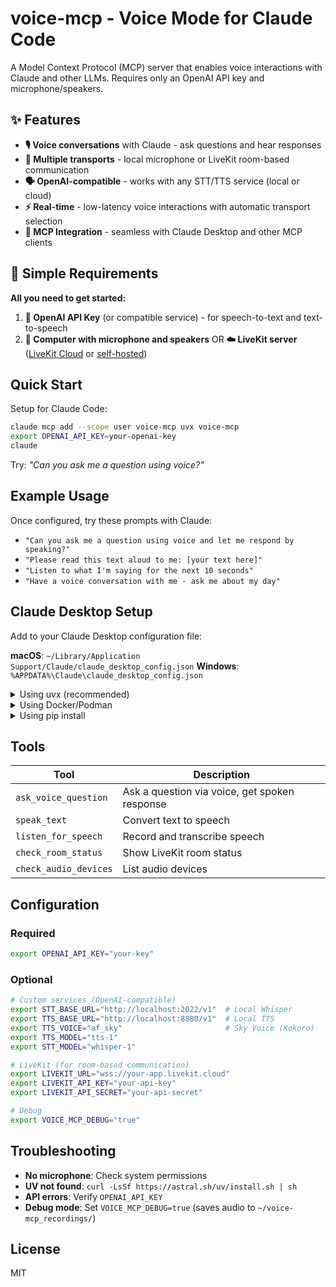 # voice-mcp - Voice Mode for Claude Code

A Model Context Protocol (MCP) server that enables voice interactions with Claude and other LLMs. Requires only an OpenAI API key and microphone/speakers.

## ✨ Features

- **🎙️ Voice conversations** with Claude - ask questions and hear responses
- **🔄 Multiple transports** - local microphone or LiveKit room-based communication  
- **🗣️ OpenAI-compatible** - works with any STT/TTS service (local or cloud)
- **⚡ Real-time** - low-latency voice interactions with automatic transport selection
- **🔧 MCP Integration** - seamless with Claude Desktop and other MCP clients

## 🎯 Simple Requirements

**All you need to get started:**

1. **🔑 OpenAI API Key** (or compatible service) - for speech-to-text and text-to-speech
2. **🎤 Computer with microphone and speakers** OR **☁️ LiveKit server** ([LiveKit Cloud](https://docs.livekit.io/home/cloud/) or [self-hosted](https://github.com/livekit/livekit))

## Quick Start

Setup for Claude Code:

```bash
claude mcp add --scope user voice-mcp uvx voice-mcp
export OPENAI_API_KEY=your-openai-key
claude
```

Try: *"Can you ask me a question using voice?"*

## Example Usage

Once configured, try these prompts with Claude:

- `"Can you ask me a question using voice and let me respond by speaking?"`
- `"Please read this text aloud to me: [your text here]"`
- `"Listen to what I'm saying for the next 10 seconds"`
- `"Have a voice conversation with me - ask me about my day"`

## Claude Desktop Setup

Add to your Claude Desktop configuration file:

**macOS**: `~/Library/Application Support/Claude/claude_desktop_config.json`
**Windows**: `%APPDATA%\Claude\claude_desktop_config.json`

<details>
<summary>Using uvx (recommended)</summary>

```json
{
  "mcpServers": {
    "voice-mcp": {
      "command": "uvx",
      "args": ["voice-mcp"],
      "env": {
        "OPENAI_API_KEY": "your-openai-key"
      }
    }
  }
}
```

</details>

<details>
<summary>Using Docker/Podman</summary>

```json
{
  "mcpServers": {
    "voice-mcp": {
      "command": "docker",
      "args": [
        "run", "--rm", "-i",
        "--device", "/dev/snd",
        "-e", "PULSE_RUNTIME_PATH=/run/user/1000/pulse",
        "-v", "/run/user/1000/pulse:/run/user/1000/pulse",
        "ghcr.io/mbailey/voice-mcp:latest"
      ],
      "env": {
        "OPENAI_API_KEY": "your-openai-key"
      }
    }
  }
}
```

</details>

<details>
<summary>Using pip install</summary>

```json
{
  "mcpServers": {
    "voice-mcp": {
      "command": "voice-mcp",
      "env": {
        "OPENAI_API_KEY": "your-openai-key"
      }
    }
  }
}
```

</details>

## Tools

| Tool | Description |
|------|-------------|
| `ask_voice_question` | Ask a question via voice, get spoken response |
| `speak_text` | Convert text to speech |
| `listen_for_speech` | Record and transcribe speech |
| `check_room_status` | Show LiveKit room status |
| `check_audio_devices` | List audio devices |

## Configuration

### Required
```bash
export OPENAI_API_KEY="your-key"
```

### Optional
```bash
# Custom services (OpenAI-compatible)
export STT_BASE_URL="http://localhost:2022/v1"  # Local Whisper
export TTS_BASE_URL="http://localhost:8880/v1"  # Local TTS
export TTS_VOICE="af_sky"                       # Sky Voice (Kokoro)
export TTS_MODEL="tts-1"
export STT_MODEL="whisper-1"

# LiveKit (for room-based communication)
export LIVEKIT_URL="wss://your-app.livekit.cloud"
export LIVEKIT_API_KEY="your-api-key"
export LIVEKIT_API_SECRET="your-api-secret"

# Debug
export VOICE_MCP_DEBUG="true"
```

## Troubleshooting

- **No microphone**: Check system permissions
- **UV not found**: `curl -LsSf https://astral.sh/uv/install.sh | sh`
- **API errors**: Verify `OPENAI_API_KEY`
- **Debug mode**: Set `VOICE_MCP_DEBUG=true` (saves audio to `~/voice-mcp_recordings/`)

## License

MIT
